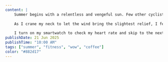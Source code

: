 ```yaml
---
content: |
    Summer begins with a relentless and vengeful sun. Few other cyclists are out today; I guess they know better.
    
    As I crane my neck to let the wind bring the slightest relief, I feel a psychic resonance with my primordial ancestors. I picture them sweating and surviving in the Serengeti, as I now sweat and survive on US Highway 36. I sense a primal kinship with those who came before me, generation upon generation, centuries stretching into millennia of an unfathomable past.
    
    I turn on my smartwatch to check my heart rate and skip to the next song. Pulsating through my bone conductance headphones, Sabrina Carpenter sings about coffee or some shit.
publishDate: 21 Jun 2025
publishTime: "10:00 AM"
tags: ["summer", "fitness", "wow", "coffee"]
color: "#882d17"
---
```

